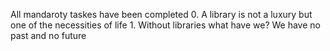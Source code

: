 All mandaroty taskes have been completed
        0. A library is not a luxury but one of the necessities of life
        1. Without libraries what have we? We have no past and no future

